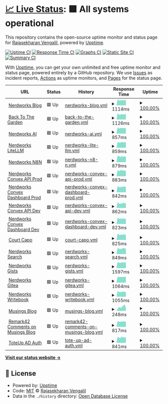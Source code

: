 # [📈 Live Status](https://gh.nerdworks.dev): <!--live status--> **🟩 All systems operational**

This repository contains the open-source uptime monitor and status page for [Rajasekharan Vengalil](https://blogorama.nerdworks.in/), powered by [Upptime](https://github.com/upptime/upptime).

[![Uptime CI](https://github.com/avranju/upptime/workflows/Uptime%20CI/badge.svg)](https://github.com/avranju/upptime/actions?query=workflow%3A%22Uptime+CI%22)
[![Response Time CI](https://github.com/avranju/upptime/workflows/Response%20Time%20CI/badge.svg)](https://github.com/avranju/upptime/actions?query=workflow%3A%22Response+Time+CI%22)
[![Graphs CI](https://github.com/avranju/upptime/workflows/Graphs%20CI/badge.svg)](https://github.com/avranju/upptime/actions?query=workflow%3A%22Graphs+CI%22)
[![Static Site CI](https://github.com/avranju/upptime/workflows/Static%20Site%20CI/badge.svg)](https://github.com/avranju/upptime/actions?query=workflow%3A%22Static+Site+CI%22)
[![Summary CI](https://github.com/avranju/upptime/workflows/Summary%20CI/badge.svg)](https://github.com/avranju/upptime/actions?query=workflow%3A%22Summary+CI%22)

With [Upptime](https://upptime.js.org), you can get your own unlimited and free uptime monitor and status page, powered entirely by a GitHub repository. We use [Issues](https://github.com/avranju/upptime/issues) as incident reports, [Actions](https://github.com/avranju/upptime/actions) as uptime monitors, and [Pages](https://gh.nerdworks.dev) for the status page.

<!--start: status pages-->
<!-- This summary is generated by Upptime (https://github.com/upptime/upptime) -->
<!-- Do not edit this manually, your changes will be overwritten -->
<!-- prettier-ignore -->
| URL | Status | History | Response Time | Uptime |
| --- | ------ | ------- | ------------- | ------ |
| <img alt="" src="https://icons.duckduckgo.com/ip3/blogorama.nerdworks.in.ico" height="13"> [Nerdworks Blog](https://blogorama.nerdworks.in) | 🟩 Up | [nerdworks-blog.yml](https://github.com/avranju/upptime/commits/HEAD/history/nerdworks-blog.yml) | <details><summary><img alt="Response time graph" src="./graphs/nerdworks-blog/response-time-week.png" height="20"> 1114ms</summary><br><a href="https://gh.nerdworks.dev/history/nerdworks-blog"><img alt="Response time 1032" src="https://img.shields.io/endpoint?url=https%3A%2F%2Fraw.githubusercontent.com%2Favranju%2Fupptime%2FHEAD%2Fapi%2Fnerdworks-blog%2Fresponse-time.json"></a><br><a href="https://gh.nerdworks.dev/history/nerdworks-blog"><img alt="24-hour response time 1042" src="https://img.shields.io/endpoint?url=https%3A%2F%2Fraw.githubusercontent.com%2Favranju%2Fupptime%2FHEAD%2Fapi%2Fnerdworks-blog%2Fresponse-time-day.json"></a><br><a href="https://gh.nerdworks.dev/history/nerdworks-blog"><img alt="7-day response time 1114" src="https://img.shields.io/endpoint?url=https%3A%2F%2Fraw.githubusercontent.com%2Favranju%2Fupptime%2FHEAD%2Fapi%2Fnerdworks-blog%2Fresponse-time-week.json"></a><br><a href="https://gh.nerdworks.dev/history/nerdworks-blog"><img alt="30-day response time 1070" src="https://img.shields.io/endpoint?url=https%3A%2F%2Fraw.githubusercontent.com%2Favranju%2Fupptime%2FHEAD%2Fapi%2Fnerdworks-blog%2Fresponse-time-month.json"></a><br><a href="https://gh.nerdworks.dev/history/nerdworks-blog"><img alt="1-year response time 1022" src="https://img.shields.io/endpoint?url=https%3A%2F%2Fraw.githubusercontent.com%2Favranju%2Fupptime%2FHEAD%2Fapi%2Fnerdworks-blog%2Fresponse-time-year.json"></a></details> | <details><summary><a href="https://gh.nerdworks.dev/history/nerdworks-blog">100.00%</a></summary><a href="https://gh.nerdworks.dev/history/nerdworks-blog"><img alt="All-time uptime 100.00%" src="https://img.shields.io/endpoint?url=https%3A%2F%2Fraw.githubusercontent.com%2Favranju%2Fupptime%2FHEAD%2Fapi%2Fnerdworks-blog%2Fuptime.json"></a><br><a href="https://gh.nerdworks.dev/history/nerdworks-blog"><img alt="24-hour uptime 100.00%" src="https://img.shields.io/endpoint?url=https%3A%2F%2Fraw.githubusercontent.com%2Favranju%2Fupptime%2FHEAD%2Fapi%2Fnerdworks-blog%2Fuptime-day.json"></a><br><a href="https://gh.nerdworks.dev/history/nerdworks-blog"><img alt="7-day uptime 100.00%" src="https://img.shields.io/endpoint?url=https%3A%2F%2Fraw.githubusercontent.com%2Favranju%2Fupptime%2FHEAD%2Fapi%2Fnerdworks-blog%2Fuptime-week.json"></a><br><a href="https://gh.nerdworks.dev/history/nerdworks-blog"><img alt="30-day uptime 100.00%" src="https://img.shields.io/endpoint?url=https%3A%2F%2Fraw.githubusercontent.com%2Favranju%2Fupptime%2FHEAD%2Fapi%2Fnerdworks-blog%2Fuptime-month.json"></a><br><a href="https://gh.nerdworks.dev/history/nerdworks-blog"><img alt="1-year uptime 100.00%" src="https://img.shields.io/endpoint?url=https%3A%2F%2Fraw.githubusercontent.com%2Favranju%2Fupptime%2FHEAD%2Fapi%2Fnerdworks-blog%2Fuptime-year.json"></a></details>
| <img alt="" src="https://icons.duckduckgo.com/ip3/backtothegarden.in.ico" height="13"> [Back To The Garden](https://backtothegarden.in) | 🟩 Up | [back-to-the-garden.yml](https://github.com/avranju/upptime/commits/HEAD/history/back-to-the-garden.yml) | <details><summary><img alt="Response time graph" src="./graphs/back-to-the-garden/response-time-week.png" height="20"> 1126ms</summary><br><a href="https://gh.nerdworks.dev/history/back-to-the-garden"><img alt="Response time 1057" src="https://img.shields.io/endpoint?url=https%3A%2F%2Fraw.githubusercontent.com%2Favranju%2Fupptime%2FHEAD%2Fapi%2Fback-to-the-garden%2Fresponse-time.json"></a><br><a href="https://gh.nerdworks.dev/history/back-to-the-garden"><img alt="24-hour response time 1088" src="https://img.shields.io/endpoint?url=https%3A%2F%2Fraw.githubusercontent.com%2Favranju%2Fupptime%2FHEAD%2Fapi%2Fback-to-the-garden%2Fresponse-time-day.json"></a><br><a href="https://gh.nerdworks.dev/history/back-to-the-garden"><img alt="7-day response time 1126" src="https://img.shields.io/endpoint?url=https%3A%2F%2Fraw.githubusercontent.com%2Favranju%2Fupptime%2FHEAD%2Fapi%2Fback-to-the-garden%2Fresponse-time-week.json"></a><br><a href="https://gh.nerdworks.dev/history/back-to-the-garden"><img alt="30-day response time 1101" src="https://img.shields.io/endpoint?url=https%3A%2F%2Fraw.githubusercontent.com%2Favranju%2Fupptime%2FHEAD%2Fapi%2Fback-to-the-garden%2Fresponse-time-month.json"></a><br><a href="https://gh.nerdworks.dev/history/back-to-the-garden"><img alt="1-year response time 1057" src="https://img.shields.io/endpoint?url=https%3A%2F%2Fraw.githubusercontent.com%2Favranju%2Fupptime%2FHEAD%2Fapi%2Fback-to-the-garden%2Fresponse-time-year.json"></a></details> | <details><summary><a href="https://gh.nerdworks.dev/history/back-to-the-garden">100.00%</a></summary><a href="https://gh.nerdworks.dev/history/back-to-the-garden"><img alt="All-time uptime 100.00%" src="https://img.shields.io/endpoint?url=https%3A%2F%2Fraw.githubusercontent.com%2Favranju%2Fupptime%2FHEAD%2Fapi%2Fback-to-the-garden%2Fuptime.json"></a><br><a href="https://gh.nerdworks.dev/history/back-to-the-garden"><img alt="24-hour uptime 100.00%" src="https://img.shields.io/endpoint?url=https%3A%2F%2Fraw.githubusercontent.com%2Favranju%2Fupptime%2FHEAD%2Fapi%2Fback-to-the-garden%2Fuptime-day.json"></a><br><a href="https://gh.nerdworks.dev/history/back-to-the-garden"><img alt="7-day uptime 100.00%" src="https://img.shields.io/endpoint?url=https%3A%2F%2Fraw.githubusercontent.com%2Favranju%2Fupptime%2FHEAD%2Fapi%2Fback-to-the-garden%2Fuptime-week.json"></a><br><a href="https://gh.nerdworks.dev/history/back-to-the-garden"><img alt="30-day uptime 100.00%" src="https://img.shields.io/endpoint?url=https%3A%2F%2Fraw.githubusercontent.com%2Favranju%2Fupptime%2FHEAD%2Fapi%2Fback-to-the-garden%2Fuptime-month.json"></a><br><a href="https://gh.nerdworks.dev/history/back-to-the-garden"><img alt="1-year uptime 100.00%" src="https://img.shields.io/endpoint?url=https%3A%2F%2Fraw.githubusercontent.com%2Favranju%2Fupptime%2FHEAD%2Fapi%2Fback-to-the-garden%2Fuptime-year.json"></a></details>
| <img alt="" src="https://icons.duckduckgo.com/ip3/ai.nerdworks.dev.ico" height="13"> [Nerdworks AI](https://ai.nerdworks.dev) | 🟩 Up | [nerdworks-ai.yml](https://github.com/avranju/upptime/commits/HEAD/history/nerdworks-ai.yml) | <details><summary><img alt="Response time graph" src="./graphs/nerdworks-ai/response-time-week.png" height="20"> 857ms</summary><br><a href="https://gh.nerdworks.dev/history/nerdworks-ai"><img alt="Response time 827" src="https://img.shields.io/endpoint?url=https%3A%2F%2Fraw.githubusercontent.com%2Favranju%2Fupptime%2FHEAD%2Fapi%2Fnerdworks-ai%2Fresponse-time.json"></a><br><a href="https://gh.nerdworks.dev/history/nerdworks-ai"><img alt="24-hour response time 812" src="https://img.shields.io/endpoint?url=https%3A%2F%2Fraw.githubusercontent.com%2Favranju%2Fupptime%2FHEAD%2Fapi%2Fnerdworks-ai%2Fresponse-time-day.json"></a><br><a href="https://gh.nerdworks.dev/history/nerdworks-ai"><img alt="7-day response time 857" src="https://img.shields.io/endpoint?url=https%3A%2F%2Fraw.githubusercontent.com%2Favranju%2Fupptime%2FHEAD%2Fapi%2Fnerdworks-ai%2Fresponse-time-week.json"></a><br><a href="https://gh.nerdworks.dev/history/nerdworks-ai"><img alt="30-day response time 844" src="https://img.shields.io/endpoint?url=https%3A%2F%2Fraw.githubusercontent.com%2Favranju%2Fupptime%2FHEAD%2Fapi%2Fnerdworks-ai%2Fresponse-time-month.json"></a><br><a href="https://gh.nerdworks.dev/history/nerdworks-ai"><img alt="1-year response time 827" src="https://img.shields.io/endpoint?url=https%3A%2F%2Fraw.githubusercontent.com%2Favranju%2Fupptime%2FHEAD%2Fapi%2Fnerdworks-ai%2Fresponse-time-year.json"></a></details> | <details><summary><a href="https://gh.nerdworks.dev/history/nerdworks-ai">100.00%</a></summary><a href="https://gh.nerdworks.dev/history/nerdworks-ai"><img alt="All-time uptime 99.99%" src="https://img.shields.io/endpoint?url=https%3A%2F%2Fraw.githubusercontent.com%2Favranju%2Fupptime%2FHEAD%2Fapi%2Fnerdworks-ai%2Fuptime.json"></a><br><a href="https://gh.nerdworks.dev/history/nerdworks-ai"><img alt="24-hour uptime 100.00%" src="https://img.shields.io/endpoint?url=https%3A%2F%2Fraw.githubusercontent.com%2Favranju%2Fupptime%2FHEAD%2Fapi%2Fnerdworks-ai%2Fuptime-day.json"></a><br><a href="https://gh.nerdworks.dev/history/nerdworks-ai"><img alt="7-day uptime 100.00%" src="https://img.shields.io/endpoint?url=https%3A%2F%2Fraw.githubusercontent.com%2Favranju%2Fupptime%2FHEAD%2Fapi%2Fnerdworks-ai%2Fuptime-week.json"></a><br><a href="https://gh.nerdworks.dev/history/nerdworks-ai"><img alt="30-day uptime 99.96%" src="https://img.shields.io/endpoint?url=https%3A%2F%2Fraw.githubusercontent.com%2Favranju%2Fupptime%2FHEAD%2Fapi%2Fnerdworks-ai%2Fuptime-month.json"></a><br><a href="https://gh.nerdworks.dev/history/nerdworks-ai"><img alt="1-year uptime 99.99%" src="https://img.shields.io/endpoint?url=https%3A%2F%2Fraw.githubusercontent.com%2Favranju%2Fupptime%2FHEAD%2Fapi%2Fnerdworks-ai%2Fuptime-year.json"></a></details>
| <img alt="" src="https://icons.duckduckgo.com/ip3/litellm.nerdworks.dev.ico" height="13"> [Nerdworks LiteLLM](https://litellm.nerdworks.dev) | 🟩 Up | [nerdworks-lite-llm.yml](https://github.com/avranju/upptime/commits/HEAD/history/nerdworks-lite-llm.yml) | <details><summary><img alt="Response time graph" src="./graphs/nerdworks-lite-llm/response-time-week.png" height="20"> 859ms</summary><br><a href="https://gh.nerdworks.dev/history/nerdworks-lite-llm"><img alt="Response time 804" src="https://img.shields.io/endpoint?url=https%3A%2F%2Fraw.githubusercontent.com%2Favranju%2Fupptime%2FHEAD%2Fapi%2Fnerdworks-lite-llm%2Fresponse-time.json"></a><br><a href="https://gh.nerdworks.dev/history/nerdworks-lite-llm"><img alt="24-hour response time 865" src="https://img.shields.io/endpoint?url=https%3A%2F%2Fraw.githubusercontent.com%2Favranju%2Fupptime%2FHEAD%2Fapi%2Fnerdworks-lite-llm%2Fresponse-time-day.json"></a><br><a href="https://gh.nerdworks.dev/history/nerdworks-lite-llm"><img alt="7-day response time 859" src="https://img.shields.io/endpoint?url=https%3A%2F%2Fraw.githubusercontent.com%2Favranju%2Fupptime%2FHEAD%2Fapi%2Fnerdworks-lite-llm%2Fresponse-time-week.json"></a><br><a href="https://gh.nerdworks.dev/history/nerdworks-lite-llm"><img alt="30-day response time 832" src="https://img.shields.io/endpoint?url=https%3A%2F%2Fraw.githubusercontent.com%2Favranju%2Fupptime%2FHEAD%2Fapi%2Fnerdworks-lite-llm%2Fresponse-time-month.json"></a><br><a href="https://gh.nerdworks.dev/history/nerdworks-lite-llm"><img alt="1-year response time 804" src="https://img.shields.io/endpoint?url=https%3A%2F%2Fraw.githubusercontent.com%2Favranju%2Fupptime%2FHEAD%2Fapi%2Fnerdworks-lite-llm%2Fresponse-time-year.json"></a></details> | <details><summary><a href="https://gh.nerdworks.dev/history/nerdworks-lite-llm">100.00%</a></summary><a href="https://gh.nerdworks.dev/history/nerdworks-lite-llm"><img alt="All-time uptime 100.00%" src="https://img.shields.io/endpoint?url=https%3A%2F%2Fraw.githubusercontent.com%2Favranju%2Fupptime%2FHEAD%2Fapi%2Fnerdworks-lite-llm%2Fuptime.json"></a><br><a href="https://gh.nerdworks.dev/history/nerdworks-lite-llm"><img alt="24-hour uptime 100.00%" src="https://img.shields.io/endpoint?url=https%3A%2F%2Fraw.githubusercontent.com%2Favranju%2Fupptime%2FHEAD%2Fapi%2Fnerdworks-lite-llm%2Fuptime-day.json"></a><br><a href="https://gh.nerdworks.dev/history/nerdworks-lite-llm"><img alt="7-day uptime 100.00%" src="https://img.shields.io/endpoint?url=https%3A%2F%2Fraw.githubusercontent.com%2Favranju%2Fupptime%2FHEAD%2Fapi%2Fnerdworks-lite-llm%2Fuptime-week.json"></a><br><a href="https://gh.nerdworks.dev/history/nerdworks-lite-llm"><img alt="30-day uptime 100.00%" src="https://img.shields.io/endpoint?url=https%3A%2F%2Fraw.githubusercontent.com%2Favranju%2Fupptime%2FHEAD%2Fapi%2Fnerdworks-lite-llm%2Fuptime-month.json"></a><br><a href="https://gh.nerdworks.dev/history/nerdworks-lite-llm"><img alt="1-year uptime 100.00%" src="https://img.shields.io/endpoint?url=https%3A%2F%2Fraw.githubusercontent.com%2Favranju%2Fupptime%2FHEAD%2Fapi%2Fnerdworks-lite-llm%2Fuptime-year.json"></a></details>
| <img alt="" src="https://icons.duckduckgo.com/ip3/n8n.nerdworks.dev.ico" height="13"> [Nerdworks N8N](https://n8n.nerdworks.dev) | 🟩 Up | [nerdworks-n8-n.yml](https://github.com/avranju/upptime/commits/HEAD/history/nerdworks-n8-n.yml) | <details><summary><img alt="Response time graph" src="./graphs/nerdworks-n8-n/response-time-week.png" height="20"> 879ms</summary><br><a href="https://gh.nerdworks.dev/history/nerdworks-n8-n"><img alt="Response time 805" src="https://img.shields.io/endpoint?url=https%3A%2F%2Fraw.githubusercontent.com%2Favranju%2Fupptime%2FHEAD%2Fapi%2Fnerdworks-n8-n%2Fresponse-time.json"></a><br><a href="https://gh.nerdworks.dev/history/nerdworks-n8-n"><img alt="24-hour response time 867" src="https://img.shields.io/endpoint?url=https%3A%2F%2Fraw.githubusercontent.com%2Favranju%2Fupptime%2FHEAD%2Fapi%2Fnerdworks-n8-n%2Fresponse-time-day.json"></a><br><a href="https://gh.nerdworks.dev/history/nerdworks-n8-n"><img alt="7-day response time 879" src="https://img.shields.io/endpoint?url=https%3A%2F%2Fraw.githubusercontent.com%2Favranju%2Fupptime%2FHEAD%2Fapi%2Fnerdworks-n8-n%2Fresponse-time-week.json"></a><br><a href="https://gh.nerdworks.dev/history/nerdworks-n8-n"><img alt="30-day response time 834" src="https://img.shields.io/endpoint?url=https%3A%2F%2Fraw.githubusercontent.com%2Favranju%2Fupptime%2FHEAD%2Fapi%2Fnerdworks-n8-n%2Fresponse-time-month.json"></a><br><a href="https://gh.nerdworks.dev/history/nerdworks-n8-n"><img alt="1-year response time 805" src="https://img.shields.io/endpoint?url=https%3A%2F%2Fraw.githubusercontent.com%2Favranju%2Fupptime%2FHEAD%2Fapi%2Fnerdworks-n8-n%2Fresponse-time-year.json"></a></details> | <details><summary><a href="https://gh.nerdworks.dev/history/nerdworks-n8-n">100.00%</a></summary><a href="https://gh.nerdworks.dev/history/nerdworks-n8-n"><img alt="All-time uptime 100.00%" src="https://img.shields.io/endpoint?url=https%3A%2F%2Fraw.githubusercontent.com%2Favranju%2Fupptime%2FHEAD%2Fapi%2Fnerdworks-n8-n%2Fuptime.json"></a><br><a href="https://gh.nerdworks.dev/history/nerdworks-n8-n"><img alt="24-hour uptime 100.00%" src="https://img.shields.io/endpoint?url=https%3A%2F%2Fraw.githubusercontent.com%2Favranju%2Fupptime%2FHEAD%2Fapi%2Fnerdworks-n8-n%2Fuptime-day.json"></a><br><a href="https://gh.nerdworks.dev/history/nerdworks-n8-n"><img alt="7-day uptime 100.00%" src="https://img.shields.io/endpoint?url=https%3A%2F%2Fraw.githubusercontent.com%2Favranju%2Fupptime%2FHEAD%2Fapi%2Fnerdworks-n8-n%2Fuptime-week.json"></a><br><a href="https://gh.nerdworks.dev/history/nerdworks-n8-n"><img alt="30-day uptime 100.00%" src="https://img.shields.io/endpoint?url=https%3A%2F%2Fraw.githubusercontent.com%2Favranju%2Fupptime%2FHEAD%2Fapi%2Fnerdworks-n8-n%2Fuptime-month.json"></a><br><a href="https://gh.nerdworks.dev/history/nerdworks-n8-n"><img alt="1-year uptime 100.00%" src="https://img.shields.io/endpoint?url=https%3A%2F%2Fraw.githubusercontent.com%2Favranju%2Fupptime%2FHEAD%2Fapi%2Fnerdworks-n8-n%2Fuptime-year.json"></a></details>
| <img alt="" src="https://icons.duckduckgo.com/ip3/convex.api.nerdworks.dev.ico" height="13"> [Nerdworks Convex API Prod](https://convex.api.nerdworks.dev) | 🟩 Up | [nerdworks-convex-api-prod.yml](https://github.com/avranju/upptime/commits/HEAD/history/nerdworks-convex-api-prod.yml) | <details><summary><img alt="Response time graph" src="./graphs/nerdworks-convex-api-prod/response-time-week.png" height="20"> 883ms</summary><br><a href="https://gh.nerdworks.dev/history/nerdworks-convex-api-prod"><img alt="Response time 800" src="https://img.shields.io/endpoint?url=https%3A%2F%2Fraw.githubusercontent.com%2Favranju%2Fupptime%2FHEAD%2Fapi%2Fnerdworks-convex-api-prod%2Fresponse-time.json"></a><br><a href="https://gh.nerdworks.dev/history/nerdworks-convex-api-prod"><img alt="24-hour response time 803" src="https://img.shields.io/endpoint?url=https%3A%2F%2Fraw.githubusercontent.com%2Favranju%2Fupptime%2FHEAD%2Fapi%2Fnerdworks-convex-api-prod%2Fresponse-time-day.json"></a><br><a href="https://gh.nerdworks.dev/history/nerdworks-convex-api-prod"><img alt="7-day response time 883" src="https://img.shields.io/endpoint?url=https%3A%2F%2Fraw.githubusercontent.com%2Favranju%2Fupptime%2FHEAD%2Fapi%2Fnerdworks-convex-api-prod%2Fresponse-time-week.json"></a><br><a href="https://gh.nerdworks.dev/history/nerdworks-convex-api-prod"><img alt="30-day response time 818" src="https://img.shields.io/endpoint?url=https%3A%2F%2Fraw.githubusercontent.com%2Favranju%2Fupptime%2FHEAD%2Fapi%2Fnerdworks-convex-api-prod%2Fresponse-time-month.json"></a><br><a href="https://gh.nerdworks.dev/history/nerdworks-convex-api-prod"><img alt="1-year response time 800" src="https://img.shields.io/endpoint?url=https%3A%2F%2Fraw.githubusercontent.com%2Favranju%2Fupptime%2FHEAD%2Fapi%2Fnerdworks-convex-api-prod%2Fresponse-time-year.json"></a></details> | <details><summary><a href="https://gh.nerdworks.dev/history/nerdworks-convex-api-prod">100.00%</a></summary><a href="https://gh.nerdworks.dev/history/nerdworks-convex-api-prod"><img alt="All-time uptime 100.00%" src="https://img.shields.io/endpoint?url=https%3A%2F%2Fraw.githubusercontent.com%2Favranju%2Fupptime%2FHEAD%2Fapi%2Fnerdworks-convex-api-prod%2Fuptime.json"></a><br><a href="https://gh.nerdworks.dev/history/nerdworks-convex-api-prod"><img alt="24-hour uptime 100.00%" src="https://img.shields.io/endpoint?url=https%3A%2F%2Fraw.githubusercontent.com%2Favranju%2Fupptime%2FHEAD%2Fapi%2Fnerdworks-convex-api-prod%2Fuptime-day.json"></a><br><a href="https://gh.nerdworks.dev/history/nerdworks-convex-api-prod"><img alt="7-day uptime 100.00%" src="https://img.shields.io/endpoint?url=https%3A%2F%2Fraw.githubusercontent.com%2Favranju%2Fupptime%2FHEAD%2Fapi%2Fnerdworks-convex-api-prod%2Fuptime-week.json"></a><br><a href="https://gh.nerdworks.dev/history/nerdworks-convex-api-prod"><img alt="30-day uptime 100.00%" src="https://img.shields.io/endpoint?url=https%3A%2F%2Fraw.githubusercontent.com%2Favranju%2Fupptime%2FHEAD%2Fapi%2Fnerdworks-convex-api-prod%2Fuptime-month.json"></a><br><a href="https://gh.nerdworks.dev/history/nerdworks-convex-api-prod"><img alt="1-year uptime 100.00%" src="https://img.shields.io/endpoint?url=https%3A%2F%2Fraw.githubusercontent.com%2Favranju%2Fupptime%2FHEAD%2Fapi%2Fnerdworks-convex-api-prod%2Fuptime-year.json"></a></details>
| <img alt="" src="https://icons.duckduckgo.com/ip3/convex.dashboard.nerdworks.dev.ico" height="13"> [Nerdworks Convex Dashboard Prod](https://convex.dashboard.nerdworks.dev) | 🟩 Up | [nerdworks-convex-dashboard-prod.yml](https://github.com/avranju/upptime/commits/HEAD/history/nerdworks-convex-dashboard-prod.yml) | <details><summary><img alt="Response time graph" src="./graphs/nerdworks-convex-dashboard-prod/response-time-week.png" height="20"> 842ms</summary><br><a href="https://gh.nerdworks.dev/history/nerdworks-convex-dashboard-prod"><img alt="Response time 801" src="https://img.shields.io/endpoint?url=https%3A%2F%2Fraw.githubusercontent.com%2Favranju%2Fupptime%2FHEAD%2Fapi%2Fnerdworks-convex-dashboard-prod%2Fresponse-time.json"></a><br><a href="https://gh.nerdworks.dev/history/nerdworks-convex-dashboard-prod"><img alt="24-hour response time 810" src="https://img.shields.io/endpoint?url=https%3A%2F%2Fraw.githubusercontent.com%2Favranju%2Fupptime%2FHEAD%2Fapi%2Fnerdworks-convex-dashboard-prod%2Fresponse-time-day.json"></a><br><a href="https://gh.nerdworks.dev/history/nerdworks-convex-dashboard-prod"><img alt="7-day response time 842" src="https://img.shields.io/endpoint?url=https%3A%2F%2Fraw.githubusercontent.com%2Favranju%2Fupptime%2FHEAD%2Fapi%2Fnerdworks-convex-dashboard-prod%2Fresponse-time-week.json"></a><br><a href="https://gh.nerdworks.dev/history/nerdworks-convex-dashboard-prod"><img alt="30-day response time 816" src="https://img.shields.io/endpoint?url=https%3A%2F%2Fraw.githubusercontent.com%2Favranju%2Fupptime%2FHEAD%2Fapi%2Fnerdworks-convex-dashboard-prod%2Fresponse-time-month.json"></a><br><a href="https://gh.nerdworks.dev/history/nerdworks-convex-dashboard-prod"><img alt="1-year response time 801" src="https://img.shields.io/endpoint?url=https%3A%2F%2Fraw.githubusercontent.com%2Favranju%2Fupptime%2FHEAD%2Fapi%2Fnerdworks-convex-dashboard-prod%2Fresponse-time-year.json"></a></details> | <details><summary><a href="https://gh.nerdworks.dev/history/nerdworks-convex-dashboard-prod">100.00%</a></summary><a href="https://gh.nerdworks.dev/history/nerdworks-convex-dashboard-prod"><img alt="All-time uptime 100.00%" src="https://img.shields.io/endpoint?url=https%3A%2F%2Fraw.githubusercontent.com%2Favranju%2Fupptime%2FHEAD%2Fapi%2Fnerdworks-convex-dashboard-prod%2Fuptime.json"></a><br><a href="https://gh.nerdworks.dev/history/nerdworks-convex-dashboard-prod"><img alt="24-hour uptime 100.00%" src="https://img.shields.io/endpoint?url=https%3A%2F%2Fraw.githubusercontent.com%2Favranju%2Fupptime%2FHEAD%2Fapi%2Fnerdworks-convex-dashboard-prod%2Fuptime-day.json"></a><br><a href="https://gh.nerdworks.dev/history/nerdworks-convex-dashboard-prod"><img alt="7-day uptime 100.00%" src="https://img.shields.io/endpoint?url=https%3A%2F%2Fraw.githubusercontent.com%2Favranju%2Fupptime%2FHEAD%2Fapi%2Fnerdworks-convex-dashboard-prod%2Fuptime-week.json"></a><br><a href="https://gh.nerdworks.dev/history/nerdworks-convex-dashboard-prod"><img alt="30-day uptime 100.00%" src="https://img.shields.io/endpoint?url=https%3A%2F%2Fraw.githubusercontent.com%2Favranju%2Fupptime%2FHEAD%2Fapi%2Fnerdworks-convex-dashboard-prod%2Fuptime-month.json"></a><br><a href="https://gh.nerdworks.dev/history/nerdworks-convex-dashboard-prod"><img alt="1-year uptime 100.00%" src="https://img.shields.io/endpoint?url=https%3A%2F%2Fraw.githubusercontent.com%2Favranju%2Fupptime%2FHEAD%2Fapi%2Fnerdworks-convex-dashboard-prod%2Fuptime-year.json"></a></details>
| <img alt="" src="https://icons.duckduckgo.com/ip3/dev.convex.api.nerdworks.dev.ico" height="13"> [Nerdworks Convex API Dev](https://dev.convex.api.nerdworks.dev) | 🟩 Up | [nerdworks-convex-api-dev.yml](https://github.com/avranju/upptime/commits/HEAD/history/nerdworks-convex-api-dev.yml) | <details><summary><img alt="Response time graph" src="./graphs/nerdworks-convex-api-dev/response-time-week.png" height="20"> 862ms</summary><br><a href="https://gh.nerdworks.dev/history/nerdworks-convex-api-dev"><img alt="Response time 798" src="https://img.shields.io/endpoint?url=https%3A%2F%2Fraw.githubusercontent.com%2Favranju%2Fupptime%2FHEAD%2Fapi%2Fnerdworks-convex-api-dev%2Fresponse-time.json"></a><br><a href="https://gh.nerdworks.dev/history/nerdworks-convex-api-dev"><img alt="24-hour response time 800" src="https://img.shields.io/endpoint?url=https%3A%2F%2Fraw.githubusercontent.com%2Favranju%2Fupptime%2FHEAD%2Fapi%2Fnerdworks-convex-api-dev%2Fresponse-time-day.json"></a><br><a href="https://gh.nerdworks.dev/history/nerdworks-convex-api-dev"><img alt="7-day response time 862" src="https://img.shields.io/endpoint?url=https%3A%2F%2Fraw.githubusercontent.com%2Favranju%2Fupptime%2FHEAD%2Fapi%2Fnerdworks-convex-api-dev%2Fresponse-time-week.json"></a><br><a href="https://gh.nerdworks.dev/history/nerdworks-convex-api-dev"><img alt="30-day response time 825" src="https://img.shields.io/endpoint?url=https%3A%2F%2Fraw.githubusercontent.com%2Favranju%2Fupptime%2FHEAD%2Fapi%2Fnerdworks-convex-api-dev%2Fresponse-time-month.json"></a><br><a href="https://gh.nerdworks.dev/history/nerdworks-convex-api-dev"><img alt="1-year response time 798" src="https://img.shields.io/endpoint?url=https%3A%2F%2Fraw.githubusercontent.com%2Favranju%2Fupptime%2FHEAD%2Fapi%2Fnerdworks-convex-api-dev%2Fresponse-time-year.json"></a></details> | <details><summary><a href="https://gh.nerdworks.dev/history/nerdworks-convex-api-dev">100.00%</a></summary><a href="https://gh.nerdworks.dev/history/nerdworks-convex-api-dev"><img alt="All-time uptime 99.99%" src="https://img.shields.io/endpoint?url=https%3A%2F%2Fraw.githubusercontent.com%2Favranju%2Fupptime%2FHEAD%2Fapi%2Fnerdworks-convex-api-dev%2Fuptime.json"></a><br><a href="https://gh.nerdworks.dev/history/nerdworks-convex-api-dev"><img alt="24-hour uptime 100.00%" src="https://img.shields.io/endpoint?url=https%3A%2F%2Fraw.githubusercontent.com%2Favranju%2Fupptime%2FHEAD%2Fapi%2Fnerdworks-convex-api-dev%2Fuptime-day.json"></a><br><a href="https://gh.nerdworks.dev/history/nerdworks-convex-api-dev"><img alt="7-day uptime 100.00%" src="https://img.shields.io/endpoint?url=https%3A%2F%2Fraw.githubusercontent.com%2Favranju%2Fupptime%2FHEAD%2Fapi%2Fnerdworks-convex-api-dev%2Fuptime-week.json"></a><br><a href="https://gh.nerdworks.dev/history/nerdworks-convex-api-dev"><img alt="30-day uptime 100.00%" src="https://img.shields.io/endpoint?url=https%3A%2F%2Fraw.githubusercontent.com%2Favranju%2Fupptime%2FHEAD%2Fapi%2Fnerdworks-convex-api-dev%2Fuptime-month.json"></a><br><a href="https://gh.nerdworks.dev/history/nerdworks-convex-api-dev"><img alt="1-year uptime 99.99%" src="https://img.shields.io/endpoint?url=https%3A%2F%2Fraw.githubusercontent.com%2Favranju%2Fupptime%2FHEAD%2Fapi%2Fnerdworks-convex-api-dev%2Fuptime-year.json"></a></details>
| <img alt="" src="https://icons.duckduckgo.com/ip3/dev.convex.dashboard.nerdworks.dev.ico" height="13"> [Nerdworks Convex Dashboard Dev](https://dev.convex.dashboard.nerdworks.dev) | 🟩 Up | [nerdworks-convex-dashboard-dev.yml](https://github.com/avranju/upptime/commits/HEAD/history/nerdworks-convex-dashboard-dev.yml) | <details><summary><img alt="Response time graph" src="./graphs/nerdworks-convex-dashboard-dev/response-time-week.png" height="20"> 823ms</summary><br><a href="https://gh.nerdworks.dev/history/nerdworks-convex-dashboard-dev"><img alt="Response time 800" src="https://img.shields.io/endpoint?url=https%3A%2F%2Fraw.githubusercontent.com%2Favranju%2Fupptime%2FHEAD%2Fapi%2Fnerdworks-convex-dashboard-dev%2Fresponse-time.json"></a><br><a href="https://gh.nerdworks.dev/history/nerdworks-convex-dashboard-dev"><img alt="24-hour response time 803" src="https://img.shields.io/endpoint?url=https%3A%2F%2Fraw.githubusercontent.com%2Favranju%2Fupptime%2FHEAD%2Fapi%2Fnerdworks-convex-dashboard-dev%2Fresponse-time-day.json"></a><br><a href="https://gh.nerdworks.dev/history/nerdworks-convex-dashboard-dev"><img alt="7-day response time 823" src="https://img.shields.io/endpoint?url=https%3A%2F%2Fraw.githubusercontent.com%2Favranju%2Fupptime%2FHEAD%2Fapi%2Fnerdworks-convex-dashboard-dev%2Fresponse-time-week.json"></a><br><a href="https://gh.nerdworks.dev/history/nerdworks-convex-dashboard-dev"><img alt="30-day response time 819" src="https://img.shields.io/endpoint?url=https%3A%2F%2Fraw.githubusercontent.com%2Favranju%2Fupptime%2FHEAD%2Fapi%2Fnerdworks-convex-dashboard-dev%2Fresponse-time-month.json"></a><br><a href="https://gh.nerdworks.dev/history/nerdworks-convex-dashboard-dev"><img alt="1-year response time 800" src="https://img.shields.io/endpoint?url=https%3A%2F%2Fraw.githubusercontent.com%2Favranju%2Fupptime%2FHEAD%2Fapi%2Fnerdworks-convex-dashboard-dev%2Fresponse-time-year.json"></a></details> | <details><summary><a href="https://gh.nerdworks.dev/history/nerdworks-convex-dashboard-dev">100.00%</a></summary><a href="https://gh.nerdworks.dev/history/nerdworks-convex-dashboard-dev"><img alt="All-time uptime 99.99%" src="https://img.shields.io/endpoint?url=https%3A%2F%2Fraw.githubusercontent.com%2Favranju%2Fupptime%2FHEAD%2Fapi%2Fnerdworks-convex-dashboard-dev%2Fuptime.json"></a><br><a href="https://gh.nerdworks.dev/history/nerdworks-convex-dashboard-dev"><img alt="24-hour uptime 100.00%" src="https://img.shields.io/endpoint?url=https%3A%2F%2Fraw.githubusercontent.com%2Favranju%2Fupptime%2FHEAD%2Fapi%2Fnerdworks-convex-dashboard-dev%2Fuptime-day.json"></a><br><a href="https://gh.nerdworks.dev/history/nerdworks-convex-dashboard-dev"><img alt="7-day uptime 100.00%" src="https://img.shields.io/endpoint?url=https%3A%2F%2Fraw.githubusercontent.com%2Favranju%2Fupptime%2FHEAD%2Fapi%2Fnerdworks-convex-dashboard-dev%2Fuptime-week.json"></a><br><a href="https://gh.nerdworks.dev/history/nerdworks-convex-dashboard-dev"><img alt="30-day uptime 100.00%" src="https://img.shields.io/endpoint?url=https%3A%2F%2Fraw.githubusercontent.com%2Favranju%2Fupptime%2FHEAD%2Fapi%2Fnerdworks-convex-dashboard-dev%2Fuptime-month.json"></a><br><a href="https://gh.nerdworks.dev/history/nerdworks-convex-dashboard-dev"><img alt="1-year uptime 99.99%" src="https://img.shields.io/endpoint?url=https%3A%2F%2Fraw.githubusercontent.com%2Favranju%2Fupptime%2FHEAD%2Fapi%2Fnerdworks-convex-dashboard-dev%2Fuptime-year.json"></a></details>
| <img alt="" src="https://icons.duckduckgo.com/ip3/courtcapo.nerdworks.dev.ico" height="13"> [Court Capo](https://courtcapo.nerdworks.dev) | 🟩 Up | [court-capo.yml](https://github.com/avranju/upptime/commits/HEAD/history/court-capo.yml) | <details><summary><img alt="Response time graph" src="./graphs/court-capo/response-time-week.png" height="20"> 825ms</summary><br><a href="https://gh.nerdworks.dev/history/court-capo"><img alt="Response time 792" src="https://img.shields.io/endpoint?url=https%3A%2F%2Fraw.githubusercontent.com%2Favranju%2Fupptime%2FHEAD%2Fapi%2Fcourt-capo%2Fresponse-time.json"></a><br><a href="https://gh.nerdworks.dev/history/court-capo"><img alt="24-hour response time 793" src="https://img.shields.io/endpoint?url=https%3A%2F%2Fraw.githubusercontent.com%2Favranju%2Fupptime%2FHEAD%2Fapi%2Fcourt-capo%2Fresponse-time-day.json"></a><br><a href="https://gh.nerdworks.dev/history/court-capo"><img alt="7-day response time 825" src="https://img.shields.io/endpoint?url=https%3A%2F%2Fraw.githubusercontent.com%2Favranju%2Fupptime%2FHEAD%2Fapi%2Fcourt-capo%2Fresponse-time-week.json"></a><br><a href="https://gh.nerdworks.dev/history/court-capo"><img alt="30-day response time 794" src="https://img.shields.io/endpoint?url=https%3A%2F%2Fraw.githubusercontent.com%2Favranju%2Fupptime%2FHEAD%2Fapi%2Fcourt-capo%2Fresponse-time-month.json"></a><br><a href="https://gh.nerdworks.dev/history/court-capo"><img alt="1-year response time 792" src="https://img.shields.io/endpoint?url=https%3A%2F%2Fraw.githubusercontent.com%2Favranju%2Fupptime%2FHEAD%2Fapi%2Fcourt-capo%2Fresponse-time-year.json"></a></details> | <details><summary><a href="https://gh.nerdworks.dev/history/court-capo">100.00%</a></summary><a href="https://gh.nerdworks.dev/history/court-capo"><img alt="All-time uptime 100.00%" src="https://img.shields.io/endpoint?url=https%3A%2F%2Fraw.githubusercontent.com%2Favranju%2Fupptime%2FHEAD%2Fapi%2Fcourt-capo%2Fuptime.json"></a><br><a href="https://gh.nerdworks.dev/history/court-capo"><img alt="24-hour uptime 100.00%" src="https://img.shields.io/endpoint?url=https%3A%2F%2Fraw.githubusercontent.com%2Favranju%2Fupptime%2FHEAD%2Fapi%2Fcourt-capo%2Fuptime-day.json"></a><br><a href="https://gh.nerdworks.dev/history/court-capo"><img alt="7-day uptime 100.00%" src="https://img.shields.io/endpoint?url=https%3A%2F%2Fraw.githubusercontent.com%2Favranju%2Fupptime%2FHEAD%2Fapi%2Fcourt-capo%2Fuptime-week.json"></a><br><a href="https://gh.nerdworks.dev/history/court-capo"><img alt="30-day uptime 100.00%" src="https://img.shields.io/endpoint?url=https%3A%2F%2Fraw.githubusercontent.com%2Favranju%2Fupptime%2FHEAD%2Fapi%2Fcourt-capo%2Fuptime-month.json"></a><br><a href="https://gh.nerdworks.dev/history/court-capo"><img alt="1-year uptime 100.00%" src="https://img.shields.io/endpoint?url=https%3A%2F%2Fraw.githubusercontent.com%2Favranju%2Fupptime%2FHEAD%2Fapi%2Fcourt-capo%2Fuptime-year.json"></a></details>
| <img alt="" src="https://icons.duckduckgo.com/ip3/search.nerdworks.dev.ico" height="13"> [Nerdworks Search](https://search.nerdworks.dev) | 🟩 Up | [nerdworks-search.yml](https://github.com/avranju/upptime/commits/HEAD/history/nerdworks-search.yml) | <details><summary><img alt="Response time graph" src="./graphs/nerdworks-search/response-time-week.png" height="20"> 849ms</summary><br><a href="https://gh.nerdworks.dev/history/nerdworks-search"><img alt="Response time 778" src="https://img.shields.io/endpoint?url=https%3A%2F%2Fraw.githubusercontent.com%2Favranju%2Fupptime%2FHEAD%2Fapi%2Fnerdworks-search%2Fresponse-time.json"></a><br><a href="https://gh.nerdworks.dev/history/nerdworks-search"><img alt="24-hour response time 790" src="https://img.shields.io/endpoint?url=https%3A%2F%2Fraw.githubusercontent.com%2Favranju%2Fupptime%2FHEAD%2Fapi%2Fnerdworks-search%2Fresponse-time-day.json"></a><br><a href="https://gh.nerdworks.dev/history/nerdworks-search"><img alt="7-day response time 849" src="https://img.shields.io/endpoint?url=https%3A%2F%2Fraw.githubusercontent.com%2Favranju%2Fupptime%2FHEAD%2Fapi%2Fnerdworks-search%2Fresponse-time-week.json"></a><br><a href="https://gh.nerdworks.dev/history/nerdworks-search"><img alt="30-day response time 806" src="https://img.shields.io/endpoint?url=https%3A%2F%2Fraw.githubusercontent.com%2Favranju%2Fupptime%2FHEAD%2Fapi%2Fnerdworks-search%2Fresponse-time-month.json"></a><br><a href="https://gh.nerdworks.dev/history/nerdworks-search"><img alt="1-year response time 778" src="https://img.shields.io/endpoint?url=https%3A%2F%2Fraw.githubusercontent.com%2Favranju%2Fupptime%2FHEAD%2Fapi%2Fnerdworks-search%2Fresponse-time-year.json"></a></details> | <details><summary><a href="https://gh.nerdworks.dev/history/nerdworks-search">100.00%</a></summary><a href="https://gh.nerdworks.dev/history/nerdworks-search"><img alt="All-time uptime 99.99%" src="https://img.shields.io/endpoint?url=https%3A%2F%2Fraw.githubusercontent.com%2Favranju%2Fupptime%2FHEAD%2Fapi%2Fnerdworks-search%2Fuptime.json"></a><br><a href="https://gh.nerdworks.dev/history/nerdworks-search"><img alt="24-hour uptime 100.00%" src="https://img.shields.io/endpoint?url=https%3A%2F%2Fraw.githubusercontent.com%2Favranju%2Fupptime%2FHEAD%2Fapi%2Fnerdworks-search%2Fuptime-day.json"></a><br><a href="https://gh.nerdworks.dev/history/nerdworks-search"><img alt="7-day uptime 100.00%" src="https://img.shields.io/endpoint?url=https%3A%2F%2Fraw.githubusercontent.com%2Favranju%2Fupptime%2FHEAD%2Fapi%2Fnerdworks-search%2Fuptime-week.json"></a><br><a href="https://gh.nerdworks.dev/history/nerdworks-search"><img alt="30-day uptime 100.00%" src="https://img.shields.io/endpoint?url=https%3A%2F%2Fraw.githubusercontent.com%2Favranju%2Fupptime%2FHEAD%2Fapi%2Fnerdworks-search%2Fuptime-month.json"></a><br><a href="https://gh.nerdworks.dev/history/nerdworks-search"><img alt="1-year uptime 99.99%" src="https://img.shields.io/endpoint?url=https%3A%2F%2Fraw.githubusercontent.com%2Favranju%2Fupptime%2FHEAD%2Fapi%2Fnerdworks-search%2Fuptime-year.json"></a></details>
| <img alt="" src="https://icons.duckduckgo.com/ip3/gist.nerdworks.dev.ico" height="13"> [Nerdworks Gists](https://gist.nerdworks.dev/) | 🟩 Up | [nerdworks-gists.yml](https://github.com/avranju/upptime/commits/HEAD/history/nerdworks-gists.yml) | <details><summary><img alt="Response time graph" src="./graphs/nerdworks-gists/response-time-week.png" height="20"> 1597ms</summary><br><a href="https://gh.nerdworks.dev/history/nerdworks-gists"><img alt="Response time 1463" src="https://img.shields.io/endpoint?url=https%3A%2F%2Fraw.githubusercontent.com%2Favranju%2Fupptime%2FHEAD%2Fapi%2Fnerdworks-gists%2Fresponse-time.json"></a><br><a href="https://gh.nerdworks.dev/history/nerdworks-gists"><img alt="24-hour response time 1558" src="https://img.shields.io/endpoint?url=https%3A%2F%2Fraw.githubusercontent.com%2Favranju%2Fupptime%2FHEAD%2Fapi%2Fnerdworks-gists%2Fresponse-time-day.json"></a><br><a href="https://gh.nerdworks.dev/history/nerdworks-gists"><img alt="7-day response time 1597" src="https://img.shields.io/endpoint?url=https%3A%2F%2Fraw.githubusercontent.com%2Favranju%2Fupptime%2FHEAD%2Fapi%2Fnerdworks-gists%2Fresponse-time-week.json"></a><br><a href="https://gh.nerdworks.dev/history/nerdworks-gists"><img alt="30-day response time 1510" src="https://img.shields.io/endpoint?url=https%3A%2F%2Fraw.githubusercontent.com%2Favranju%2Fupptime%2FHEAD%2Fapi%2Fnerdworks-gists%2Fresponse-time-month.json"></a><br><a href="https://gh.nerdworks.dev/history/nerdworks-gists"><img alt="1-year response time 1463" src="https://img.shields.io/endpoint?url=https%3A%2F%2Fraw.githubusercontent.com%2Favranju%2Fupptime%2FHEAD%2Fapi%2Fnerdworks-gists%2Fresponse-time-year.json"></a></details> | <details><summary><a href="https://gh.nerdworks.dev/history/nerdworks-gists">100.00%</a></summary><a href="https://gh.nerdworks.dev/history/nerdworks-gists"><img alt="All-time uptime 100.00%" src="https://img.shields.io/endpoint?url=https%3A%2F%2Fraw.githubusercontent.com%2Favranju%2Fupptime%2FHEAD%2Fapi%2Fnerdworks-gists%2Fuptime.json"></a><br><a href="https://gh.nerdworks.dev/history/nerdworks-gists"><img alt="24-hour uptime 100.00%" src="https://img.shields.io/endpoint?url=https%3A%2F%2Fraw.githubusercontent.com%2Favranju%2Fupptime%2FHEAD%2Fapi%2Fnerdworks-gists%2Fuptime-day.json"></a><br><a href="https://gh.nerdworks.dev/history/nerdworks-gists"><img alt="7-day uptime 100.00%" src="https://img.shields.io/endpoint?url=https%3A%2F%2Fraw.githubusercontent.com%2Favranju%2Fupptime%2FHEAD%2Fapi%2Fnerdworks-gists%2Fuptime-week.json"></a><br><a href="https://gh.nerdworks.dev/history/nerdworks-gists"><img alt="30-day uptime 100.00%" src="https://img.shields.io/endpoint?url=https%3A%2F%2Fraw.githubusercontent.com%2Favranju%2Fupptime%2FHEAD%2Fapi%2Fnerdworks-gists%2Fuptime-month.json"></a><br><a href="https://gh.nerdworks.dev/history/nerdworks-gists"><img alt="1-year uptime 100.00%" src="https://img.shields.io/endpoint?url=https%3A%2F%2Fraw.githubusercontent.com%2Favranju%2Fupptime%2FHEAD%2Fapi%2Fnerdworks-gists%2Fuptime-year.json"></a></details>
| <img alt="" src="https://icons.duckduckgo.com/ip3/git.nerdworks.dev.ico" height="13"> [Nerdworks Gitea](https://git.nerdworks.dev/) | 🟩 Up | [nerdworks-gitea.yml](https://github.com/avranju/upptime/commits/HEAD/history/nerdworks-gitea.yml) | <details><summary><img alt="Response time graph" src="./graphs/nerdworks-gitea/response-time-week.png" height="20"> 1064ms</summary><br><a href="https://gh.nerdworks.dev/history/nerdworks-gitea"><img alt="Response time 1012" src="https://img.shields.io/endpoint?url=https%3A%2F%2Fraw.githubusercontent.com%2Favranju%2Fupptime%2FHEAD%2Fapi%2Fnerdworks-gitea%2Fresponse-time.json"></a><br><a href="https://gh.nerdworks.dev/history/nerdworks-gitea"><img alt="24-hour response time 1003" src="https://img.shields.io/endpoint?url=https%3A%2F%2Fraw.githubusercontent.com%2Favranju%2Fupptime%2FHEAD%2Fapi%2Fnerdworks-gitea%2Fresponse-time-day.json"></a><br><a href="https://gh.nerdworks.dev/history/nerdworks-gitea"><img alt="7-day response time 1064" src="https://img.shields.io/endpoint?url=https%3A%2F%2Fraw.githubusercontent.com%2Favranju%2Fupptime%2FHEAD%2Fapi%2Fnerdworks-gitea%2Fresponse-time-week.json"></a><br><a href="https://gh.nerdworks.dev/history/nerdworks-gitea"><img alt="30-day response time 1028" src="https://img.shields.io/endpoint?url=https%3A%2F%2Fraw.githubusercontent.com%2Favranju%2Fupptime%2FHEAD%2Fapi%2Fnerdworks-gitea%2Fresponse-time-month.json"></a><br><a href="https://gh.nerdworks.dev/history/nerdworks-gitea"><img alt="1-year response time 1012" src="https://img.shields.io/endpoint?url=https%3A%2F%2Fraw.githubusercontent.com%2Favranju%2Fupptime%2FHEAD%2Fapi%2Fnerdworks-gitea%2Fresponse-time-year.json"></a></details> | <details><summary><a href="https://gh.nerdworks.dev/history/nerdworks-gitea">100.00%</a></summary><a href="https://gh.nerdworks.dev/history/nerdworks-gitea"><img alt="All-time uptime 100.00%" src="https://img.shields.io/endpoint?url=https%3A%2F%2Fraw.githubusercontent.com%2Favranju%2Fupptime%2FHEAD%2Fapi%2Fnerdworks-gitea%2Fuptime.json"></a><br><a href="https://gh.nerdworks.dev/history/nerdworks-gitea"><img alt="24-hour uptime 100.00%" src="https://img.shields.io/endpoint?url=https%3A%2F%2Fraw.githubusercontent.com%2Favranju%2Fupptime%2FHEAD%2Fapi%2Fnerdworks-gitea%2Fuptime-day.json"></a><br><a href="https://gh.nerdworks.dev/history/nerdworks-gitea"><img alt="7-day uptime 100.00%" src="https://img.shields.io/endpoint?url=https%3A%2F%2Fraw.githubusercontent.com%2Favranju%2Fupptime%2FHEAD%2Fapi%2Fnerdworks-gitea%2Fuptime-week.json"></a><br><a href="https://gh.nerdworks.dev/history/nerdworks-gitea"><img alt="30-day uptime 100.00%" src="https://img.shields.io/endpoint?url=https%3A%2F%2Fraw.githubusercontent.com%2Favranju%2Fupptime%2FHEAD%2Fapi%2Fnerdworks-gitea%2Fuptime-month.json"></a><br><a href="https://gh.nerdworks.dev/history/nerdworks-gitea"><img alt="1-year uptime 100.00%" src="https://img.shields.io/endpoint?url=https%3A%2F%2Fraw.githubusercontent.com%2Favranju%2Fupptime%2FHEAD%2Fapi%2Fnerdworks-gitea%2Fuptime-year.json"></a></details>
| <img alt="" src="https://icons.duckduckgo.com/ip3/writebook.nerdworks.dev.ico" height="13"> [Nerdworks Writebook](https://writebook.nerdworks.dev) | 🟩 Up | [nerdworks-writebook.yml](https://github.com/avranju/upptime/commits/HEAD/history/nerdworks-writebook.yml) | <details><summary><img alt="Response time graph" src="./graphs/nerdworks-writebook/response-time-week.png" height="20"> 1055ms</summary><br><a href="https://gh.nerdworks.dev/history/nerdworks-writebook"><img alt="Response time 1036" src="https://img.shields.io/endpoint?url=https%3A%2F%2Fraw.githubusercontent.com%2Favranju%2Fupptime%2FHEAD%2Fapi%2Fnerdworks-writebook%2Fresponse-time.json"></a><br><a href="https://gh.nerdworks.dev/history/nerdworks-writebook"><img alt="24-hour response time 1013" src="https://img.shields.io/endpoint?url=https%3A%2F%2Fraw.githubusercontent.com%2Favranju%2Fupptime%2FHEAD%2Fapi%2Fnerdworks-writebook%2Fresponse-time-day.json"></a><br><a href="https://gh.nerdworks.dev/history/nerdworks-writebook"><img alt="7-day response time 1055" src="https://img.shields.io/endpoint?url=https%3A%2F%2Fraw.githubusercontent.com%2Favranju%2Fupptime%2FHEAD%2Fapi%2Fnerdworks-writebook%2Fresponse-time-week.json"></a><br><a href="https://gh.nerdworks.dev/history/nerdworks-writebook"><img alt="30-day response time 1115" src="https://img.shields.io/endpoint?url=https%3A%2F%2Fraw.githubusercontent.com%2Favranju%2Fupptime%2FHEAD%2Fapi%2Fnerdworks-writebook%2Fresponse-time-month.json"></a><br><a href="https://gh.nerdworks.dev/history/nerdworks-writebook"><img alt="1-year response time 1036" src="https://img.shields.io/endpoint?url=https%3A%2F%2Fraw.githubusercontent.com%2Favranju%2Fupptime%2FHEAD%2Fapi%2Fnerdworks-writebook%2Fresponse-time-year.json"></a></details> | <details><summary><a href="https://gh.nerdworks.dev/history/nerdworks-writebook">100.00%</a></summary><a href="https://gh.nerdworks.dev/history/nerdworks-writebook"><img alt="All-time uptime 99.99%" src="https://img.shields.io/endpoint?url=https%3A%2F%2Fraw.githubusercontent.com%2Favranju%2Fupptime%2FHEAD%2Fapi%2Fnerdworks-writebook%2Fuptime.json"></a><br><a href="https://gh.nerdworks.dev/history/nerdworks-writebook"><img alt="24-hour uptime 100.00%" src="https://img.shields.io/endpoint?url=https%3A%2F%2Fraw.githubusercontent.com%2Favranju%2Fupptime%2FHEAD%2Fapi%2Fnerdworks-writebook%2Fuptime-day.json"></a><br><a href="https://gh.nerdworks.dev/history/nerdworks-writebook"><img alt="7-day uptime 100.00%" src="https://img.shields.io/endpoint?url=https%3A%2F%2Fraw.githubusercontent.com%2Favranju%2Fupptime%2FHEAD%2Fapi%2Fnerdworks-writebook%2Fuptime-week.json"></a><br><a href="https://gh.nerdworks.dev/history/nerdworks-writebook"><img alt="30-day uptime 100.00%" src="https://img.shields.io/endpoint?url=https%3A%2F%2Fraw.githubusercontent.com%2Favranju%2Fupptime%2FHEAD%2Fapi%2Fnerdworks-writebook%2Fuptime-month.json"></a><br><a href="https://gh.nerdworks.dev/history/nerdworks-writebook"><img alt="1-year uptime 99.99%" src="https://img.shields.io/endpoint?url=https%3A%2F%2Fraw.githubusercontent.com%2Favranju%2Fupptime%2FHEAD%2Fapi%2Fnerdworks-writebook%2Fuptime-year.json"></a></details>
| <img alt="" src="https://icons.duckduckgo.com/ip3/musings.nerdworks.dev.ico" height="13"> [Musings Blog](https://musings.nerdworks.dev/) | 🟩 Up | [musings-blog.yml](https://github.com/avranju/upptime/commits/HEAD/history/musings-blog.yml) | <details><summary><img alt="Response time graph" src="./graphs/musings-blog/response-time-week.png" height="20"> 248ms</summary><br><a href="https://gh.nerdworks.dev/history/musings-blog"><img alt="Response time 256" src="https://img.shields.io/endpoint?url=https%3A%2F%2Fraw.githubusercontent.com%2Favranju%2Fupptime%2FHEAD%2Fapi%2Fmusings-blog%2Fresponse-time.json"></a><br><a href="https://gh.nerdworks.dev/history/musings-blog"><img alt="24-hour response time 217" src="https://img.shields.io/endpoint?url=https%3A%2F%2Fraw.githubusercontent.com%2Favranju%2Fupptime%2FHEAD%2Fapi%2Fmusings-blog%2Fresponse-time-day.json"></a><br><a href="https://gh.nerdworks.dev/history/musings-blog"><img alt="7-day response time 248" src="https://img.shields.io/endpoint?url=https%3A%2F%2Fraw.githubusercontent.com%2Favranju%2Fupptime%2FHEAD%2Fapi%2Fmusings-blog%2Fresponse-time-week.json"></a><br><a href="https://gh.nerdworks.dev/history/musings-blog"><img alt="30-day response time 214" src="https://img.shields.io/endpoint?url=https%3A%2F%2Fraw.githubusercontent.com%2Favranju%2Fupptime%2FHEAD%2Fapi%2Fmusings-blog%2Fresponse-time-month.json"></a><br><a href="https://gh.nerdworks.dev/history/musings-blog"><img alt="1-year response time 260" src="https://img.shields.io/endpoint?url=https%3A%2F%2Fraw.githubusercontent.com%2Favranju%2Fupptime%2FHEAD%2Fapi%2Fmusings-blog%2Fresponse-time-year.json"></a></details> | <details><summary><a href="https://gh.nerdworks.dev/history/musings-blog">100.00%</a></summary><a href="https://gh.nerdworks.dev/history/musings-blog"><img alt="All-time uptime 99.99%" src="https://img.shields.io/endpoint?url=https%3A%2F%2Fraw.githubusercontent.com%2Favranju%2Fupptime%2FHEAD%2Fapi%2Fmusings-blog%2Fuptime.json"></a><br><a href="https://gh.nerdworks.dev/history/musings-blog"><img alt="24-hour uptime 100.00%" src="https://img.shields.io/endpoint?url=https%3A%2F%2Fraw.githubusercontent.com%2Favranju%2Fupptime%2FHEAD%2Fapi%2Fmusings-blog%2Fuptime-day.json"></a><br><a href="https://gh.nerdworks.dev/history/musings-blog"><img alt="7-day uptime 100.00%" src="https://img.shields.io/endpoint?url=https%3A%2F%2Fraw.githubusercontent.com%2Favranju%2Fupptime%2FHEAD%2Fapi%2Fmusings-blog%2Fuptime-week.json"></a><br><a href="https://gh.nerdworks.dev/history/musings-blog"><img alt="30-day uptime 99.44%" src="https://img.shields.io/endpoint?url=https%3A%2F%2Fraw.githubusercontent.com%2Favranju%2Fupptime%2FHEAD%2Fapi%2Fmusings-blog%2Fuptime-month.json"></a><br><a href="https://gh.nerdworks.dev/history/musings-blog"><img alt="1-year uptime 99.95%" src="https://img.shields.io/endpoint?url=https%3A%2F%2Fraw.githubusercontent.com%2Favranju%2Fupptime%2FHEAD%2Fapi%2Fmusings-blog%2Fuptime-year.json"></a></details>
| <img alt="" src="https://icons.duckduckgo.com/ip3/remark42.nerdworks.dev.ico" height="13"> [Remark42 Comments on Musings Blog](https://remark42.nerdworks.dev/api/v1/config?site=remark) | 🟩 Up | [remark42-comments-on-musings-blog.yml](https://github.com/avranju/upptime/commits/HEAD/history/remark42-comments-on-musings-blog.yml) | <details><summary><img alt="Response time graph" src="./graphs/remark42-comments-on-musings-blog/response-time-week.png" height="20"> 817ms</summary><br><a href="https://gh.nerdworks.dev/history/remark42-comments-on-musings-blog"><img alt="Response time 793" src="https://img.shields.io/endpoint?url=https%3A%2F%2Fraw.githubusercontent.com%2Favranju%2Fupptime%2FHEAD%2Fapi%2Fremark42-comments-on-musings-blog%2Fresponse-time.json"></a><br><a href="https://gh.nerdworks.dev/history/remark42-comments-on-musings-blog"><img alt="24-hour response time 786" src="https://img.shields.io/endpoint?url=https%3A%2F%2Fraw.githubusercontent.com%2Favranju%2Fupptime%2FHEAD%2Fapi%2Fremark42-comments-on-musings-blog%2Fresponse-time-day.json"></a><br><a href="https://gh.nerdworks.dev/history/remark42-comments-on-musings-blog"><img alt="7-day response time 817" src="https://img.shields.io/endpoint?url=https%3A%2F%2Fraw.githubusercontent.com%2Favranju%2Fupptime%2FHEAD%2Fapi%2Fremark42-comments-on-musings-blog%2Fresponse-time-week.json"></a><br><a href="https://gh.nerdworks.dev/history/remark42-comments-on-musings-blog"><img alt="30-day response time 797" src="https://img.shields.io/endpoint?url=https%3A%2F%2Fraw.githubusercontent.com%2Favranju%2Fupptime%2FHEAD%2Fapi%2Fremark42-comments-on-musings-blog%2Fresponse-time-month.json"></a><br><a href="https://gh.nerdworks.dev/history/remark42-comments-on-musings-blog"><img alt="1-year response time 784" src="https://img.shields.io/endpoint?url=https%3A%2F%2Fraw.githubusercontent.com%2Favranju%2Fupptime%2FHEAD%2Fapi%2Fremark42-comments-on-musings-blog%2Fresponse-time-year.json"></a></details> | <details><summary><a href="https://gh.nerdworks.dev/history/remark42-comments-on-musings-blog">100.00%</a></summary><a href="https://gh.nerdworks.dev/history/remark42-comments-on-musings-blog"><img alt="All-time uptime 100.00%" src="https://img.shields.io/endpoint?url=https%3A%2F%2Fraw.githubusercontent.com%2Favranju%2Fupptime%2FHEAD%2Fapi%2Fremark42-comments-on-musings-blog%2Fuptime.json"></a><br><a href="https://gh.nerdworks.dev/history/remark42-comments-on-musings-blog"><img alt="24-hour uptime 100.00%" src="https://img.shields.io/endpoint?url=https%3A%2F%2Fraw.githubusercontent.com%2Favranju%2Fupptime%2FHEAD%2Fapi%2Fremark42-comments-on-musings-blog%2Fuptime-day.json"></a><br><a href="https://gh.nerdworks.dev/history/remark42-comments-on-musings-blog"><img alt="7-day uptime 100.00%" src="https://img.shields.io/endpoint?url=https%3A%2F%2Fraw.githubusercontent.com%2Favranju%2Fupptime%2FHEAD%2Fapi%2Fremark42-comments-on-musings-blog%2Fuptime-week.json"></a><br><a href="https://gh.nerdworks.dev/history/remark42-comments-on-musings-blog"><img alt="30-day uptime 100.00%" src="https://img.shields.io/endpoint?url=https%3A%2F%2Fraw.githubusercontent.com%2Favranju%2Fupptime%2FHEAD%2Fapi%2Fremark42-comments-on-musings-blog%2Fuptime-month.json"></a><br><a href="https://gh.nerdworks.dev/history/remark42-comments-on-musings-blog"><img alt="1-year uptime 100.00%" src="https://img.shields.io/endpoint?url=https%3A%2F%2Fraw.githubusercontent.com%2Favranju%2Fupptime%2FHEAD%2Fapi%2Fremark42-comments-on-musings-blog%2Fuptime-year.json"></a></details>
| <img alt="" src="https://icons.duckduckgo.com/ip3/toteupad.nerdworks.dev.ico" height="13"> [ToteUp AD Auth](https://toteupad.nerdworks.dev/device.html) | 🟩 Up | [tote-up-ad-auth.yml](https://github.com/avranju/upptime/commits/HEAD/history/tote-up-ad-auth.yml) | <details><summary><img alt="Response time graph" src="./graphs/tote-up-ad-auth/response-time-week.png" height="20"> 841ms</summary><br><a href="https://gh.nerdworks.dev/history/tote-up-ad-auth"><img alt="Response time 789" src="https://img.shields.io/endpoint?url=https%3A%2F%2Fraw.githubusercontent.com%2Favranju%2Fupptime%2FHEAD%2Fapi%2Ftote-up-ad-auth%2Fresponse-time.json"></a><br><a href="https://gh.nerdworks.dev/history/tote-up-ad-auth"><img alt="24-hour response time 777" src="https://img.shields.io/endpoint?url=https%3A%2F%2Fraw.githubusercontent.com%2Favranju%2Fupptime%2FHEAD%2Fapi%2Ftote-up-ad-auth%2Fresponse-time-day.json"></a><br><a href="https://gh.nerdworks.dev/history/tote-up-ad-auth"><img alt="7-day response time 841" src="https://img.shields.io/endpoint?url=https%3A%2F%2Fraw.githubusercontent.com%2Favranju%2Fupptime%2FHEAD%2Fapi%2Ftote-up-ad-auth%2Fresponse-time-week.json"></a><br><a href="https://gh.nerdworks.dev/history/tote-up-ad-auth"><img alt="30-day response time 799" src="https://img.shields.io/endpoint?url=https%3A%2F%2Fraw.githubusercontent.com%2Favranju%2Fupptime%2FHEAD%2Fapi%2Ftote-up-ad-auth%2Fresponse-time-month.json"></a><br><a href="https://gh.nerdworks.dev/history/tote-up-ad-auth"><img alt="1-year response time 780" src="https://img.shields.io/endpoint?url=https%3A%2F%2Fraw.githubusercontent.com%2Favranju%2Fupptime%2FHEAD%2Fapi%2Ftote-up-ad-auth%2Fresponse-time-year.json"></a></details> | <details><summary><a href="https://gh.nerdworks.dev/history/tote-up-ad-auth">100.00%</a></summary><a href="https://gh.nerdworks.dev/history/tote-up-ad-auth"><img alt="All-time uptime 100.00%" src="https://img.shields.io/endpoint?url=https%3A%2F%2Fraw.githubusercontent.com%2Favranju%2Fupptime%2FHEAD%2Fapi%2Ftote-up-ad-auth%2Fuptime.json"></a><br><a href="https://gh.nerdworks.dev/history/tote-up-ad-auth"><img alt="24-hour uptime 100.00%" src="https://img.shields.io/endpoint?url=https%3A%2F%2Fraw.githubusercontent.com%2Favranju%2Fupptime%2FHEAD%2Fapi%2Ftote-up-ad-auth%2Fuptime-day.json"></a><br><a href="https://gh.nerdworks.dev/history/tote-up-ad-auth"><img alt="7-day uptime 100.00%" src="https://img.shields.io/endpoint?url=https%3A%2F%2Fraw.githubusercontent.com%2Favranju%2Fupptime%2FHEAD%2Fapi%2Ftote-up-ad-auth%2Fuptime-week.json"></a><br><a href="https://gh.nerdworks.dev/history/tote-up-ad-auth"><img alt="30-day uptime 100.00%" src="https://img.shields.io/endpoint?url=https%3A%2F%2Fraw.githubusercontent.com%2Favranju%2Fupptime%2FHEAD%2Fapi%2Ftote-up-ad-auth%2Fuptime-month.json"></a><br><a href="https://gh.nerdworks.dev/history/tote-up-ad-auth"><img alt="1-year uptime 100.00%" src="https://img.shields.io/endpoint?url=https%3A%2F%2Fraw.githubusercontent.com%2Favranju%2Fupptime%2FHEAD%2Fapi%2Ftote-up-ad-auth%2Fuptime-year.json"></a></details>

<!--end: status pages-->

[**Visit our status website →**](https://gh.nerdworks.dev)

## 📄 License

- Powered by: [Upptime](https://github.com/upptime/upptime)
- Code: [MIT](./LICENSE) © [Rajasekharan Vengalil](https://blogorama.nerdworks.in/)
- Data in the `./history` directory: [Open Database License](https://opendatacommons.org/licenses/odbl/1-0/)

